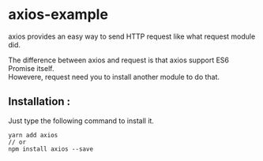 # axios-example

axios provides an easy way to send HTTP request like what request module did.

The difference between axios and request is that axios support ES6 Promise itself.  
Howevere, request need you to install another module to do that.

## Installation :

Just type the following command to install it.
```=bash
yarn add axios
// or
npm install axios --save
```